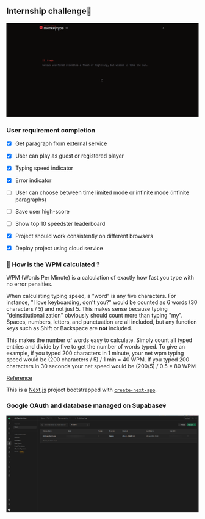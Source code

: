 ## Internship challenge🌠
![alt text](/asset/image.png)


### User requirement completion
- [x] Get paragraph from external service
- [x] User can play as guest or registered player 
- [x] Typing speed indicator
- [x] Error indicator
- [ ] User can choose between time limited mode or infinite mode (infinite paragraphs)
- [ ] Save user high-score
- [ ] Show top 10 speedster leaderboard
- [x] Project should work consistently on different browsers
- [x] Deploy project using cloud service


### 🚀 How is the WPM calculated ? 
WPM (Words Per Minute) is a calculation of exactly how fast you type with no error penalties. 

When calculating typing speed, a "word" is any five characters. For instance, "I love keyboarding, don't you?" would be counted as 6 words (30 characters / 5) and not just 5. This makes sense because typing "deinstitutionalization" obviously should count more than typing "my". Spaces, numbers, letters, and punctuation are all included, but any function keys such as Shift or Backspace are **not** included.

This makes the number of words easy to calculate. Simply count all typed entries and divide by five to get the number of words typed. To give an example, if you typed 200 characters in 1 minute, your net wpm typing speed would be (200 characters / 5) / 1 min = 40 WPM. If you typed 200 characters in 30 seconds your net speed would be (200/5) / 0.5 = 80 WPM

[Reference](https://www.speedtypingonline.com/typing-equations)

This is a [Next.js](https://nextjs.org/) project bootstrapped with [`create-next-app`](https://github.com/vercel/next.js/tree/canary/packages/create-next-app).


### Google OAuth and database managed on Supabase💀
![alt text](/asset/Auth.png)
